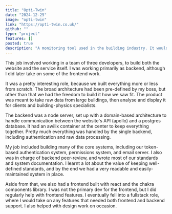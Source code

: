 ```yaml
---
title: "Opti-Twin"
date: "2024-12-25"
image: "opti-twin"
link: "https://opti-twin.co.uk/"
github: ""
type: "project"
features: []
posted: true
description: "A monitoring tool used in the building industry. It would take data from building sensors to calculate energy/carbon use and analyse ways to lower it."
---
```


This job involved working in a team of three developers, to build both the website and the service itself. I was working primarily as backend, although I did later take on some of the frontend work.

It was a pretty interesting role, because we built everything more or less from scratch. The broad architecture had been pre-defined by my boss, but other than that we had the freedom to build it how we saw fit. The product was meant to take raw data from large buildings, then analyse and display it for clients and building-physics specialists.

The backend was a node server, set up with a domain-based architecture to handle communication between the website's API (apollo) and a postgres database. It had an awilix container at the center to keep everything together. Pretty much everything was handled by the single backend, including authentication and raw data processing.

My job included building many of the core systems, including our token-based authentication system, permissions system, and email server. I also was in charge of backend peer-review, and wrote most of our standards and system documentation. I learnt a lot about the value of keeping well-defined standards, and by the end we had a very readable and easily-maintained system in place.

Aside from that, we also had a frontend built with react and the chakra components library. I was not the primary dev for the frontend, but I did regularly help with frontend features. I eventually fell into a fullstack role, where I would take on any features that needed both frontend and backend support. I also helped with design work on occasion.
